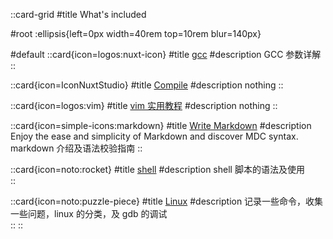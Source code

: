 

::card-grid
#title
What's included

#root
:ellipsis{left=0px width=40rem top=10rem blur=140px}



#default
  ::card{icon=logos:nuxt-icon}
  #title
  [gcc](./gcc)
  #description
  GCC 参数详解
  ::

  ::card{icon=IconNuxtStudio}
  #title
  [Compile](./compile)
  #description
  nothing
  ::

  ::card{icon=logos:vim}
  #title
  [vim 实用教程](./vim)
  #description
  nothing
  ::

  ::card{icon=simple-icons:markdown}
  #title
  [Write Markdown](./markdown)
  #description
  Enjoy the ease and simplicity of Markdown and discover MDC syntax.  
  markdown 介绍及语法校验指南
  ::

  ::card{icon=noto:rocket}
  #title
  [shell](./shell)
  #description
  shell 脚本的语法及使用   
  ::

  ::card{icon=noto:puzzle-piece}
  #title
  [Linux](./linux/)
  #description
  记录一些命令，收集一些问题，linux 的分类，及 gdb 的调试   
  ::
::



